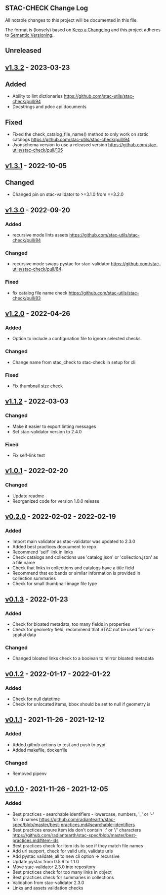 ## STAC-CHECK Change Log

All notable changes to this project will be documented in this file.

The format is (loosely) based on [Keep a Changelog](http://keepachangelog.com/) and this project adheres to [Semantic Versioning](http://semver.org/).

## Unreleased

## [v1.3.2] - 2023-03-23
## Added
- Ability to lint dictionaries https://github.com/stac-utils/stac-check/pull/94
- Docstrings and pdoc api documents
## Fixed
- Fixed the check_catalog_file_name() method to only work on static catalogs https://github.com/stac-utils/stac-check/pull/94
- Jsonschema version to use a released version https://github.com/stac-utils/stac-check/pull/105

## [v1.3.1] - 2022-10-05
## Changed
- Changed pin on stac-validator to >=3.1.0 from ==3.2.0 
     
## [v1.3.0] - 2022-09-20
### Added
- recursive mode lints assets https://github.com/stac-utils/stac-check/pull/84
### Changed
- recursive mode swaps pystac for stac-validator https://github.com/stac-utils/stac-check/pull/84
### Fixed
- fix catalog file name check https://github.com/stac-utils/stac-check/pull/83

## [v1.2.0] - 2022-04-26
### Added
- Option to include a configuration file to ignore selected checks
### Changed
- Change name from stac_check to stac-check in setup for cli
### Fixed
- Fix thumbnail size check

## [v1.1.2] - 2022-03-03
### Changed
- Make it easier to export linting messages
- Set stac-validator version to 2.4.0
### Fixed
- Fix self-link test 

## [v1.0.1] - 2022-02-20
### Changed
- Update readme
- Reorganized code for version 1.0.0 release

## [v0.2.0] - 2022-02-02 - 2022-02-19
### Added
- Import main validator as stac-validator was updated to 2.3.0
- Added best practices docuument to repo
- Recommend 'self' link in links
- Check catalogs and collections use 'catalog.json' or 'collection.json' as a file name
- Check that links in collections and catalogs have a title field
- Recommend that eo:bands or similar information is provided in collection summaries
- Check for small thumbnail image file type

## [v0.1.3] - 2022-01-23
### Added
- Check for bloated metadata, too many fields in properties
- Check for geometry field, recommend that STAC not be used for non-spatial data

### Changed  
- Changed bloated links check to a boolean to mirror bloated metadata

## [v0.1.2] - 2022-01-17 - 2022-01-22
### Added
- Check for null datetime
- Check for unlocated items, bbox should be set to null if geometry is

## [v0.1.1] - 2021-11-26 - 2021-12-12
### Added  
- Added github actions to test and push to pypi
- Added makefile, dockerfile  

### Changed  
- Removed pipenv  

## [v0.1.0] - 2021-11-26 - 2021-12-05
### Added
- Best practices - searchable identifiers - lowercase, numbers, '_' or '-'
  for id names
  https://github.com/radiantearth/stac-spec/blob/master/best-practices.md#searchable-identifiers
- Best practices ensure item ids don't contain ':' or '/' characters  
  https://github.com/radiantearth/stac-spec/blob/master/best-practices.md#item-ids
- Best practices check for item ids to see if they match file names
- Add url support, check for valid urls, validate urls
- Add pystac validate_all to new cli option -> recursive
- Update pystac from 0.5.6 to 1.1.0
- Move stac-validator 2.3.0 into repository
- Best practices check for too many links in object
- Best practices check for summaries in collections
- Validation from stac-validator 2.3.0  
- Links and assets validation checks     
  
[Unreleased]: https://github.com/stac-utils/stac-check/compare/v1.3.0...main  
[v1.3.2]: https://github.com/stac-utils/stac-check/compare/v1.3.1...v1.3.2 
[v1.3.1]: https://github.com/stac-utils/stac-check/compare/v1.3.0...v1.3.1 
[v1.3.0]: https://github.com/stac-utils/stac-check/compare/v1.2.0...v1.3.0  
[v1.2.0]: https://github.com/stac-utils/stac-check/compare/v1.1.2...v1.2.0  
[v1.1.2]: https://github.com/stac-utils/stac-check/compare/v1.0.1...v1.1.2  
[v1.0.1]: https://github.com/stac-utils/stac-check/compare/v0.2.0...v1.0.1  
[v0.2.0]: https://github.com/stac-utils/stac-check/compare/v0.1.3...v0.2.0  
[v0.1.3]: https://github.com/stac-utils/stac-check/compare/v0.1.2...v0.1.3  
[v0.1.2]: https://github.com/stac-utils/stac-check/compare/v0.1.1...v0.1.2  
[v0.1.1]: https://github.com/stac-utils/stac-check/compare/v0.1.0...v0.1.1  
[v0.1.0]: https://github.com/stac-utils/stac-check/releases/tag/v0.1.0  

